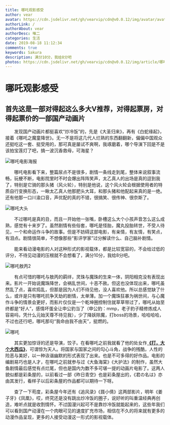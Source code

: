 ```yaml
---
title: 哪吒观影感受
author: vear
avatar: https://cdn.jsdelivr.net/gh/vearvip/cdn@v0.0.12/img/avatar/avatar.webp
authorLink: /
authorAbout: vear
authorDesc: 唯二
categories: 生活
date: 2019-08-18 11:12:34
comments: true
keywords: Sakura
description: 满分10分，我给8分吧
photos: https://cdn.jsdelivr.net/gh/vearvip/cdn@v0.0.12/img/article/哪吒影评/哪吒敖丙.webp
---
```

# 哪吒观影感受
## 首先这是一部对得起这么多大V推荐，对得起票房，对得起票价的一部国产动画片
&emsp;&emsp;发现国产动画片都挺喜欢“炒冷饭”的，先是《大圣归来》，再有《白蛇缘起》，接着《哪吒之魔童降世》。无一不是将这几代人烂熟的东西翻翻新，偏偏中国观众还挺吃这一套、挺受用的，那可真是屡试不爽啊，我琢磨着，哪个导演下回是不是该拍宝莲灯了吧，搞一波沉香救母，可海星？

![哪吒电影海报](https://cdn.jsdelivr.net/gh/vearvip/cdn@v0.0.12/img/article/哪吒影评/哪吒电影海报.webp)

&emsp;&emsp;哪吒电影看下来，整篇尿点不是很多，剧情一条线走到尾，整体来说叙事流畅，玩梗不断，电影院里时不时会爆出阵阵笑声，太乙真人的出场是真的逗到我了，特别是它骑的那头猪（风火轮），特别是他说，这个风火轮会根据使用者的特质自行变换形态，一瞅太乙真人他那肥头大耳，和那头猪和他配起来真的是一绝。还有他那一口川渝口音，声优配的真的不错，很搞笑、很传神、很奈斯了。

![哪吒大头](https://cdn.jsdelivr.net/gh/vearvip/cdn@v0.0.12/img/article/哪吒影评/哪吒大头.webp)

&emsp;&emsp;不过哪吒是真的丑，而且一开始他一张嘴，卧槽这么大个小孩声音怎么这么成熟，感觉有十来岁了。虽然剧情有些俗套，哪吒是怪胎，魔丸投胎转世，不受人待见，一个和命运作斗争的故事。但是不妨碍这部电影，有亲情，有友情，有笑点，有泪点。剧情很简单，不想像那些“影评学家”过分解读什么、自己脑补剧情。

&emsp;&emsp;能来看动漫电影的人对这种形式的影视载体，都是比较宽容的，不会给过低的评分，不待见动漫的压根就不会想看了，满分10分，我给8分吧。

![哪吒敖丙2](https://cdn.jsdelivr.net/gh/vearvip/cdn@v0.0.12/img/article/哪吒影评/哪吒敖丙2.webp)



&emsp;&emsp;有点可惜的哪吒与敖丙的羁绊，灵珠与魔珠的生来一体，阴阳相克没有表现出来。影片一开始说魔珠降世，会祸乱世间，十恶不赦。但这也没体现出来，哪吒虽然乱了点，喜欢捣乱，但那是因为人们不待见他，没人喜欢他。所以总感觉缺了什么，或许是只有哪吒抗争天劫的剧情，太单薄。加一个魔珠狂暴为祸世间，与心魔作斗争的情景会更好，而影片仅仅是一个乾坤圈控制住就草草带过了，哪吒从始至终都是“好人”，感情坏蛋全让申公豹当了（申公豹：mmp，老子豹子精修炼成人容易吗，凭什么元始天尊不待见我），少了降妖除魔，打boss的场景，哈哈哈哈，不过也还行吧，哪吒那句“我命由我不由天”，挺燃的。


![哪吒](https://cdn.jsdelivr.net/gh/vearvip/cdn@v0.0.12/img/article/哪吒影评/哪吒.webp)


&emsp;&emsp;其实更加惊讶的还是导演，饺子。在看哪吒之前我就看了他的处女作[**《打，大个大西瓜》**](https://www.bilibili.com/video/av5414902?from=search&seid=15614048164674279377)，可谓惊为天人。将国家与国家之间的勾心斗角，战争的残酷，人性的险恶与美好，以一种诙谐幽默的形式表现了出来。也是不可多得的好作品。电影的编剧易巧也是人才，在哪吒之前就参与过《大鱼海棠》《大护法》的制作，虽然大鱼剧情最后感觉有点烂尾，但也是国内为数不多可堪一提的动画片电影了。这两人貌似都是彩条屋的，以前看过一部《昨日青空》也是彩条屋出的，《君の名は》亦由其发行，看样子以后彩条屋的作品都可以期待一下呀。


&emsp;&emsp;查了一下苟度，彩条屋今年还有《追风录》《聂小倩》这两部影片，明年《姜子牙》《凤凰》，哎，终究还是没有跳出炒冷饭的圈子，说好听的叫重温经典再创造，难听点就是收割情怀。不过国漫兴起可不是靠炒冷饭就能起来的，这些年我们可以看到国产动漫在一个肉眼可见的速度扩充市场，相信在不久的将来就有更多的动漫作品呈现，更多的人接受动漫这一形式的影视载体。


